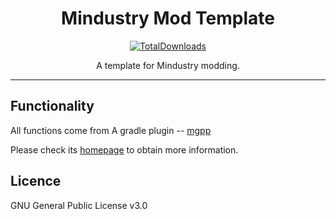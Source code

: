 <div align="center">

# Mindustry Mod Template
[![TotalDownloads](https://img.shields.io/github/downloads/liplum/MdtModTemplate/total?color=674ea7&label=Download&logo=docusign&logoColor=white&style=for-the-badge)](https://github.com/liplum/MdtModTemplate/releases)

A template for Mindustry modding.
___
</div>

## Functionality
All functions come from A gradle plugin -- [mgpp](https://github.com/PlumyGame/mgpp)

Please check its [homepage](https://plumygame.github.io/mgpp/) to obtain more information.

## Licence
GNU General Public License v3.0